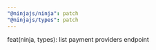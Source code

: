 ```yaml
---
"@ninjajs/ninja": patch
"@ninjajs/types": patch
---
```


feat(ninja, types): list payment providers endpoint

